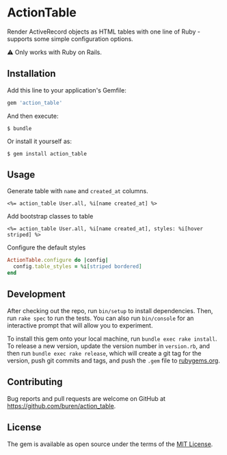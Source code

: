 # ActionTable

Render ActiveRecord objects as HTML tables with one line of Ruby - supports some simple configuration options.

:warning: Only works with Ruby on Rails.

## Installation

Add this line to your application's Gemfile:

```ruby
gem 'action_table'
```

And then execute:
```
$ bundle
```

Or install it yourself as:
```
$ gem install action_table
```

## Usage

Generate table with `name` and `created_at` columns.
```
<%= action_table User.all, %i[name created_at] %>
```

Add bootstrap classes to table
```
<%= action_table User.all, %i[name created_at], styles: %i[hover striped] %>
```

Configure the default styles
```ruby
ActionTable.configure do |config|
  config.table_styles = %i[striped bordered]
end
```

## Development

After checking out the repo, run `bin/setup` to install dependencies. Then, run `rake spec` to run the tests. You can also run `bin/console` for an interactive prompt that will allow you to experiment.

To install this gem onto your local machine, run `bundle exec rake install`. To release a new version, update the version number in `version.rb`, and then run `bundle exec rake release`, which will create a git tag for the version, push git commits and tags, and push the `.gem` file to [rubygems.org](https://rubygems.org).

## Contributing

Bug reports and pull requests are welcome on GitHub at https://github.com/buren/action_table.

## License

The gem is available as open source under the terms of the [MIT License](https://opensource.org/licenses/MIT).
